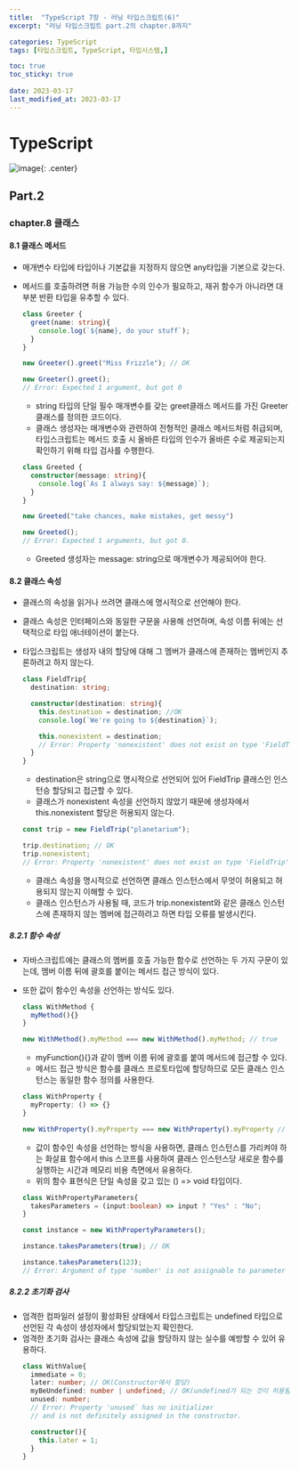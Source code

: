 ```yaml
---
title:  "TypeScript 7장 - 러닝 타입스크립트(6)"
excerpt: "러닝 타입스크립트 part.2의 chapter.8까지"

categories: TypeScript
tags: [타입스크립트, TypeScript, 타입시스템,]

toc: true
toc_sticky: true
 
date: 2023-03-17
last_modified_at: 2023-03-17
---
```

# TypeScript

![image](https://user-images.githubusercontent.com/118104644/222047360-4f48f5be-c478-4d62-b23e-8c77e933d674.png){: .center}

## Part.2
### chapter.8 클래스
#### 8.1 클래스 메서드
- 매개변수 타입에 타입이나 기본값을 지정하지 않으면 any타입을 기본으로 갖는다.
- 메서드를 호출하려면 허용 가능한 수의 인수가 필요하고, 재귀 함수가 아니라면 대부분 반환 타입을 유추할 수 있다.
  ```ts
  class Greeter {
    greet(name: string){
      console.log(`${name}, do your stuff`);
    }
  }

  new Greeter().greet("Miss Frizzle"); // OK

  new Greeter().greet();
  // Error: Expected 1 argument, but got 0
  ```
  - string 타입의 단일 필수 매개변수를 갖는 greet클래스 메서드를 가진 Greeter 클래스를 정의한 코드이다.
  - 클래스 생성자는 매개변수와 관련하여 전형적인 클래스 메서드처럼 취급되며, 타입스크립트는 메서드 호출 시 올바른 타입의 인수가 올바른 수로 제공되는지 확인하기 위해 타입 검사를 수행한다.


  ```ts
  class Greeted {
    constructor(message: string){
      console.log(`As I always say: ${message}`);
    }
  }

  new Greeted("take chances, make mistakes, get messy")

  new Greeted();
  // Error: Expected 1 arguments, but got 0.
  ```
  - Greeted 생성자는 message: string으로 매개변수가 제공되어야 한다.

#### 8.2 클래스 속성
- 클래스의 속성을 읽거나 쓰려면 클래스에 명시적으로 선언해야 한다.
- 클래스 속성은 인터페이스와 동일한 구문을 사용해 선언하며, 속성 이름 뒤에는 선택적으로 타입 애너테이션이 붙는다.
- 타입스크립트는 생성자 내의 할당에 대해 그 멤버가 클래스에 존재하는 멤버인지 추론하려고 하지 않는다.
  ```ts
  class FieldTrip{
    destination: string;

    constructor(destination: string){
      this.destination = destination; //OK
      console.log(`We're going to ${destination}`);

      this.nonexistent = destination;
      // Error: Property 'nonexistent' does not exist on type 'FieldTrip'.
    }
  }
  ```
  - destination은 string으로 명시적으로 선언되어 있어 FieldTrip 클래스인 인스턴승 할당되고 접근할 수 있다.
  - 클래스가 nonexistent 속성을 선언하지 않았기 때문에 생성자에서 this.nonexistent 할당은 허용되지 않는다.


  ```ts
  const trip = new FieldTrip("planetarium");

  trip.destination; // OK
  trip.nonexistent;
  // Error: Property 'nonexistent' does not exist on type 'FieldTrip'.
  ```
  - 클래스 속성을 명시적으로 선언하면 클래스 인스턴스에서 무엇이 허용되고 허용되지 않는지 이해할 수 있다.
  - 클래스 인스턴스가 사용될 때, 코드가 trip.nonexistent와 같은 클래스 인스턴스에 존재하지 않는 멤버에 접근하려고 하면 타입 오류를 발생시킨다.

##### 8.2.1 함수 속성
- 자바스크립트에는 클래스의 멤버를 호출 가능한 함수로 선언하는 두 가지 구문이 있는데, 멤버 이름 뒤에 괄호를 붙이는 메서드 접근 방식이 있다.
- 또한 값이 함수인 속성을 선언하는 방식도 있다.
  ```ts
  class WithMethod {
    myMethod(){}
  }

  new WithMethod().myMethod === new WithMethod().myMethod; // true
  ```
  - myFunction(){}과 같이 멤버 이름 뒤에 괄호를 붙여 메서드에 접근할 수 있다.
  - 메서드 접근 방식은 함수를 클래스 프로토타입에 할당하므로 모든 클래스 인스턴스는 동일한 함수 정의를 사용한다.
  

  ```ts
  class WithProperty {
    myProperty: () => {}
  }

  new WithProperty().myProperty === new WithProperty().myProperty // false
  ```
  - 값이 함수인 속성을 선언하는 방식을 사용하면, 클래스 인스턴스를 가리켜야 하는 화살표 함수에서 this 스코프를 사용하여 클래스 인스턴스당 새로운 함수를 실행하는 시간과 메모리 비용 측면에서 유용하다.
  - 위의 함수 표현식은 단일 속성을 갖고 있는 () => void 타입이다.


  ```ts
  class WithPropertyParameters{
    takesParameters = (input:boolean) => input ? "Yes" : "No";
  }

  const instance = new WithPropertyParameters();

  instance.takesParameters(true); // OK

  instance.takesParameters(123);
  // Error: Argument of type 'number' is not assignable to parameter of type 'boolean'.
  ```


##### 8.2.2 초기화 검사
- 엄격한 컴파일러 설정이 활성화된 상태에서 타입스크립트는 undefined 타입으로 선언된 각 속성이 생성자에서 할당되었는지 확인한다.
- 엄격한 초기화 검사는 클래스 속성에 값을 할당하지 않는 실수를 예방할 수 있어 유용하다.
  ```ts
  class WithValue{
    immediate = 0;
    later: number; // OK(Constructor에서 할당)
    myBeUndefined: number | undefined; // OK(undefined가 되는 것이 허용됨)
    unused: number;
    // Error: Property 'unused` has no initializer
    // and is not definitely assigned in the constructor.

    constructor(){
      this.later = 1;
    }
  }
  ```